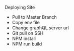 Deploying Site 

* Pull to Master Branch
* Copy env file 
* Change graphQL server url 
* Git pull on SSH 
* NPM install 
* NPM run build 


